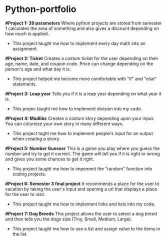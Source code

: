# Python-portfolio

**#Project 1: 39 parameters**
Where python projects are stored from semester 1
calculates the area of something and also gives a discount depending on how much is applied.
- This project taught me how to implement every day math into an assignment.

**#Project 2: Ticket**
Creates a costum ticket for the user depending on their age, name, date, and coupon code. Price can change depending on the person's age and what day it is.
- This project helped me become more comfortable with "if" and "else" statements.

**#Project 3: Leap year**
Tells you if it is a leap year depending on what year it is.
- This projec taught me how to implement division into my code.

**#Project 4: Madlibs**
Creates a costum story depending upon your input. You can cotumize your own story in many different ways.
- This project taght me how to implement people's input for an output when creating a strory.

**#Project 5: Number Guesser**
This is a game you play where you guess the number and try to get it correct. The game will tell you
if it is right or wrong and gives you some chances to get it right.
- This project taught me how to impement the "random" 
  function into coding projects.

**#Project 6: Semester 3 final project**
It recommends a place for the user to vacation by taking the user's input and opening a 
url that displays a place for the user to visit.
- This project taught me how to implement links and lists into my code.

**#Project 7: Dog Breeds**
This project allows the user to select a dog breed and then tells you the dogs size
(Tiny, Small, Medium, Large).
- This project taught me how to use a list and assign value to the items in the list.








